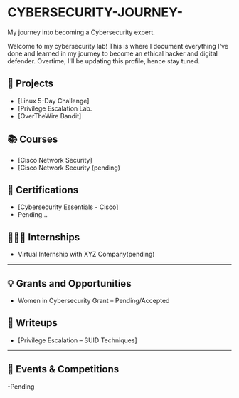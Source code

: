 # CYBERSECURITY-JOURNEY-
My journey into becoming a Cybersecurity expert.

Welcome to my cybersecurity lab! This is where I document everything I've done and learned in my journey to become an ethical hacker and digital defender. Overtime, I'll be updating this profile, hence stay tuned.


## 🧪 Projects
- [Linux 5-Day Challenge]
- [Privilege Escalation Lab.
- [OverTheWire Bandit]


## 📚 Courses
- [Cisco Network Security]
- [Cisco Network Security (pending)


## 🏅 Certifications
- [Cybersecurity Essentials - Cisco]
- Pending...



## 🧑🏽‍💻 Internships
- Virtual Internship with XYZ Company(pending)

---

## 💡 Grants and Opportunities
- Women in Cybersecurity Grant – Pending/Accepted


## 📝 Writeups
- [Privilege Escalation – SUID Techniques]

---

## 🎯 Events & Competitions
-Pending 
